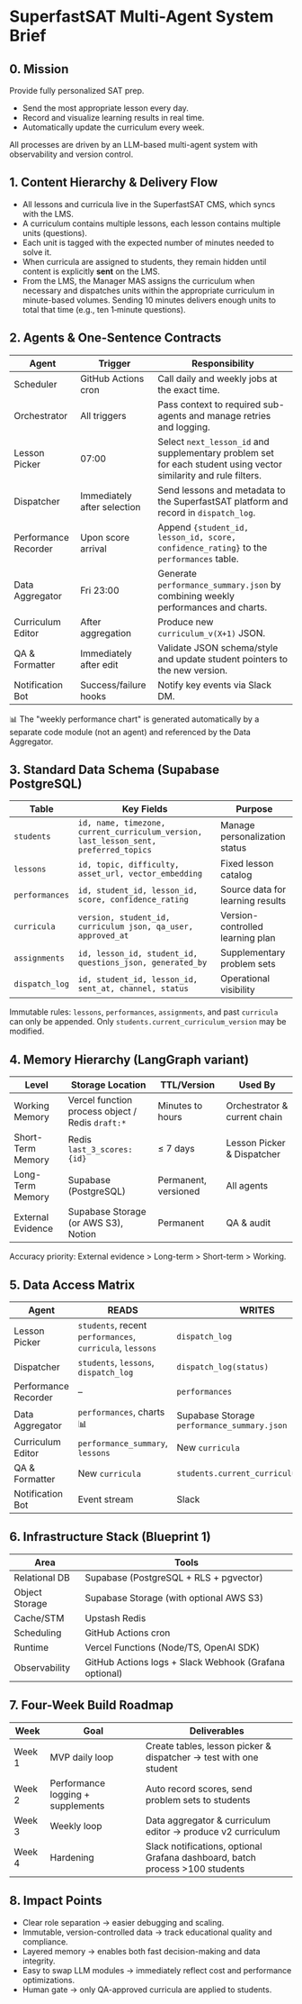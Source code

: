 # SuperfastSAT Multi-Agent System Brief

## 0. Mission
Provide fully personalized SAT prep.

- Send the most appropriate lesson every day.
- Record and visualize learning results in real time.
- Automatically update the curriculum every week.

All processes are driven by an LLM-based multi-agent system with observability and version control.

## 1. Content Hierarchy & Delivery Flow

- All lessons and curricula live in the SuperfastSAT CMS, which syncs with the LMS.
- A curriculum contains multiple lessons, each lesson contains multiple units (questions).
- Each unit is tagged with the expected number of minutes needed to solve it.
- When curricula are assigned to students, they remain hidden until content is explicitly **sent** on the LMS.
- From the LMS, the Manager MAS assigns the curriculum when necessary and dispatches units within the appropriate curriculum in minute-based volumes. Sending 10 minutes delivers enough units to total that time (e.g., ten 1‑minute questions).

## 2. Agents & One-Sentence Contracts

| Agent | Trigger | Responsibility |
|-------|---------|----------------|
| Scheduler | GitHub Actions cron | Call daily and weekly jobs at the exact time. |
| Orchestrator | All triggers | Pass context to required sub-agents and manage retries and logging. |
| Lesson Picker | 07:00 | Select `next_lesson_id` and supplementary problem set for each student using vector similarity and rule filters. |
| Dispatcher | Immediately after selection | Send lessons and metadata to the SuperfastSAT platform and record in `dispatch_log`. |
| Performance Recorder | Upon score arrival | Append `{student_id, lesson_id, score, confidence_rating}` to the `performances` table. |
| Data Aggregator | Fri 23:00 | Generate `performance_summary.json` by combining weekly performances and charts. |
| Curriculum Editor | After aggregation | Produce new `curriculum_v(X+1)` JSON. |
| QA & Formatter | Immediately after edit | Validate JSON schema/style and update student pointers to the new version. |
| Notification Bot | Success/failure hooks | Notify key events via Slack DM. |

📊 The "weekly performance chart" is generated automatically by a separate code module (not an agent) and referenced by the Data Aggregator.

## 3. Standard Data Schema (Supabase PostgreSQL)

| Table | Key Fields | Purpose |
|-------|------------|---------|
| `students` | `id, name, timezone, current_curriculum_version, last_lesson_sent, preferred_topics` | Manage personalization status |
| `lessons` | `id, topic, difficulty, asset_url, vector_embedding` | Fixed lesson catalog |
| `performances` | `id, student_id, lesson_id, score, confidence_rating` | Source data for learning results |
| `curricula` | `version, student_id, curriculum json, qa_user, approved_at` | Version-controlled learning plan |
| `assignments` | `id, lesson_id, student_id, questions_json, generated_by` | Supplementary problem sets |
| `dispatch_log` | `id, student_id, lesson_id, sent_at, channel, status` | Operational visibility |

Immutable rules: `lessons`, `performances`, `assignments`, and past `curricula` can only be appended. Only `students.current_curriculum_version` may be modified.

## 4. Memory Hierarchy (LangGraph variant)

| Level | Storage Location | TTL/Version | Used By |
|-------|------------------|-------------|---------|
| Working Memory | Vercel function process object / Redis `draft:*` | Minutes to hours | Orchestrator & current chain |
| Short-Term Memory | Redis `last_3_scores:{id}` | ≤ 7 days | Lesson Picker & Dispatcher |
| Long-Term Memory | Supabase (PostgreSQL) | Permanent, versioned | All agents |
| External Evidence | Supabase Storage (or AWS S3), Notion | Permanent | QA & audit |

Accuracy priority: External evidence > Long-term > Short-term > Working.

## 5. Data Access Matrix

| Agent | READS | WRITES |
|-------|-------|--------|
| Lesson Picker | `students`, recent `performances`, `curricula`, `lessons` | `dispatch_log` |
| Dispatcher | `students`, `lessons`, `dispatch_log` | `dispatch_log(status)` |
| Performance Recorder | – | `performances` |
| Data Aggregator | `performances`, charts 📊 | Supabase Storage `performance_summary.json` |
| Curriculum Editor | `performance_summary`, `lessons` | New `curricula` |
| QA & Formatter | New `curricula` | `students.current_curriculum_version` |
| Notification Bot | Event stream | Slack |

## 6. Infrastructure Stack (Blueprint 1)

| Area | Tools |
|------|-------|
| Relational DB | Supabase (PostgreSQL + RLS + pgvector) |
| Object Storage | Supabase Storage (with optional AWS S3) |
| Cache/STM | Upstash Redis |
| Scheduling | GitHub Actions cron |
| Runtime | Vercel Functions (Node/TS, OpenAI SDK) |
| Observability | GitHub Actions logs + Slack Webhook (Grafana optional) |

## 7. Four-Week Build Roadmap

| Week | Goal | Deliverables |
|------|------|--------------|
| Week 1 | MVP daily loop | Create tables, lesson picker & dispatcher → test with one student |
| Week 2 | Performance logging + supplements | Auto record scores, send problem sets to students |
| Week 3 | Weekly loop | Data aggregator & curriculum editor → produce v2 curriculum |
| Week 4 | Hardening | Slack notifications, optional Grafana dashboard, batch process >100 students |

## 8. Impact Points

- Clear role separation → easier debugging and scaling.
- Immutable, version-controlled data → track educational quality and compliance.
- Layered memory → enables both fast decision-making and data integrity.
- Easy to swap LLM modules → immediately reflect cost and performance optimizations.
- Human gate → only QA-approved curricula are applied to students.

